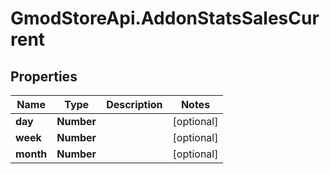# GmodStoreApi.AddonStatsSalesCurrent

## Properties

Name | Type | Description | Notes
------------ | ------------- | ------------- | -------------
**day** | **Number** |  | [optional] 
**week** | **Number** |  | [optional] 
**month** | **Number** |  | [optional] 


